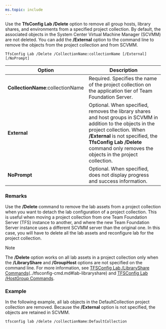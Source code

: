 ```yaml
---
ms.topic: include
---
```


Use the **TfsConfig Lab /Delete** option to remove all group hosts, library shares, and environments from a specified project collection.
By default, the associated objects in the System Center Virtual Machine Manager (SCVMM) are not deleted.
You can add the **/External** option to the command line to remove the objects from the project collection and from SCVMM.

	TfsConfig Lab /Delete /CollectionName:collectionName [/External] [/NoPrompt]

|Option|Description|
|---|---|
|**CollectionName**:collectionName|Required. Specifies the name of the project collection on the application tier of Team Foundation Server.|
|**External**|Optional. When specified, removes the library shares and host groups in SCVMM in addition to the objects in the project collection. When **/External** is not specified, the **TfsConfig Lab /Delete** command only removes the objects in the project collection.|
|**NoPrompt**|Optional. When specified, does not display progress and success information.|

### Remarks

Use the **/Delete** command to remove the lab assets from a project collection when you want to detach the lab configuration of a project collection. This is useful when moving a project collection from one Team Foundation Server (TFS) instance to another, and where the new Team Foundation Server instance uses a different SCVMM server than the original one. In this case, you will have to delete all the lab assets and reconfigure lab for the project collection.

> [!NOTE]  
>The **/Delete** option works on all lab assets in a project collection only when the **/LibraryShare** and **/GroupHost** options are not specified on the command line. For more information, see [TFSConfig Lab /LibraryShare Commands](#lab-libraryshare)(../tfsconfig-cmd.md#lab-libraryshare) and [TFSConfig Lab /HostGroup Commands](../tfsconfig-cmd.md#lab-libraryshare).

### Example

In the following example, all lab objects in the DefaultCollection project collection are removed. Because the **/External** option is not specified, the objects are retained in SCVMM.

    tfsconfig lab /delete /collectionName:DefaultCollection 
